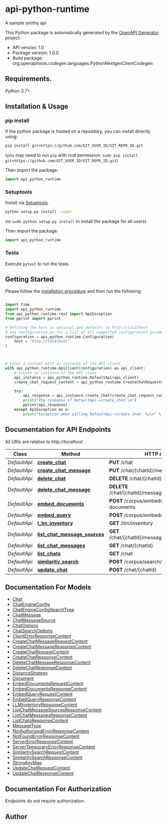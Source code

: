 # api-python-runtime
A sample smithy api

This Python package is automatically generated by the [OpenAPI Generator](https://openapi-generator.tech) project:

- API version: 1.0
- Package version: 1.0.0
- Build package: org.openapitools.codegen.languages.PythonNextgenClientCodegen

## Requirements.

Python 3.7+

## Installation & Usage
### pip install

If the python package is hosted on a repository, you can install directly using:

```sh
pip install git+https://github.com/GIT_USER_ID/GIT_REPO_ID.git
```
(you may need to run `pip` with root permission: `sudo pip install git+https://github.com/GIT_USER_ID/GIT_REPO_ID.git`)

Then import the package:
```python
import api_python_runtime
```

### Setuptools

Install via [Setuptools](http://pypi.python.org/pypi/setuptools).

```sh
python setup.py install --user
```
(or `sudo python setup.py install` to install the package for all users)

Then import the package:
```python
import api_python_runtime
```

### Tests

Execute `pytest` to run the tests.

## Getting Started

Please follow the [installation procedure](#installation--usage) and then run the following:

```python

import time
import api_python_runtime
from api_python_runtime.rest import ApiException
from pprint import pprint

# Defining the host is optional and defaults to http://localhost
# See configuration.py for a list of all supported configuration parameters.
configuration = api_python_runtime.Configuration(
    host = "http://localhost"
)



# Enter a context with an instance of the API client
with api_python_runtime.ApiClient(configuration) as api_client:
    # Create an instance of the API class
    api_instance = api_python_runtime.DefaultApi(api_client)
    create_chat_request_content = api_python_runtime.CreateChatRequestContent() # CreateChatRequestContent | 

    try:
        api_response = api_instance.create_chat(create_chat_request_content)
        print("The response of DefaultApi->create_chat:\n")
        pprint(api_response)
    except ApiException as e:
        print("Exception when calling DefaultApi->create_chat: %s\n" % e)

```

## Documentation for API Endpoints

All URIs are relative to *http://localhost*

Class | Method | HTTP request | Description
------------ | ------------- | ------------- | -------------
*DefaultApi* | [**create_chat**](docs/DefaultApi.md#create_chat) | **PUT** /chat | 
*DefaultApi* | [**create_chat_message**](docs/DefaultApi.md#create_chat_message) | **PUT** /chat/{chatId}/message | 
*DefaultApi* | [**delete_chat**](docs/DefaultApi.md#delete_chat) | **DELETE** /chat/{chatId} | 
*DefaultApi* | [**delete_chat_message**](docs/DefaultApi.md#delete_chat_message) | **DELETE** /chat/{chatId}/message/{messageId} | 
*DefaultApi* | [**embed_documents**](docs/DefaultApi.md#embed_documents) | **POST** /corpus/embedding/embed-documents | 
*DefaultApi* | [**embed_query**](docs/DefaultApi.md#embed_query) | **POST** /corpus/embedding/embed-query | 
*DefaultApi* | [**l_lm_inventory**](docs/DefaultApi.md#l_lm_inventory) | **GET** /llm/inventory | 
*DefaultApi* | [**list_chat_message_sources**](docs/DefaultApi.md#list_chat_message_sources) | **GET** /chat/{chatId}/message/{messageId}/source | 
*DefaultApi* | [**list_chat_messages**](docs/DefaultApi.md#list_chat_messages) | **GET** /chat/{chatId} | 
*DefaultApi* | [**list_chats**](docs/DefaultApi.md#list_chats) | **GET** /chat | 
*DefaultApi* | [**similarity_search**](docs/DefaultApi.md#similarity_search) | **POST** /corpus/search/similarity | 
*DefaultApi* | [**update_chat**](docs/DefaultApi.md#update_chat) | **POST** /chat/{chatId} | 


## Documentation For Models

 - [Chat](docs/Chat.md)
 - [ChatEngineConfig](docs/ChatEngineConfig.md)
 - [ChatEngineConfigSearchType](docs/ChatEngineConfigSearchType.md)
 - [ChatMessage](docs/ChatMessage.md)
 - [ChatMessageSource](docs/ChatMessageSource.md)
 - [ChatOptions](docs/ChatOptions.md)
 - [ChatSearchOptions](docs/ChatSearchOptions.md)
 - [ClientErrorResponseContent](docs/ClientErrorResponseContent.md)
 - [CreateChatMessageRequestContent](docs/CreateChatMessageRequestContent.md)
 - [CreateChatMessageResponseContent](docs/CreateChatMessageResponseContent.md)
 - [CreateChatRequestContent](docs/CreateChatRequestContent.md)
 - [CreateChatResponseContent](docs/CreateChatResponseContent.md)
 - [DeleteChatMessageResponseContent](docs/DeleteChatMessageResponseContent.md)
 - [DeleteChatResponseContent](docs/DeleteChatResponseContent.md)
 - [DistanceStrategy](docs/DistanceStrategy.md)
 - [Document](docs/Document.md)
 - [EmbedDocumentsRequestContent](docs/EmbedDocumentsRequestContent.md)
 - [EmbedDocumentsResponseContent](docs/EmbedDocumentsResponseContent.md)
 - [EmbedQueryRequestContent](docs/EmbedQueryRequestContent.md)
 - [EmbedQueryResponseContent](docs/EmbedQueryResponseContent.md)
 - [LLMInventoryResponseContent](docs/LLMInventoryResponseContent.md)
 - [ListChatMessageSourcesResponseContent](docs/ListChatMessageSourcesResponseContent.md)
 - [ListChatMessagesResponseContent](docs/ListChatMessagesResponseContent.md)
 - [ListChatsResponseContent](docs/ListChatsResponseContent.md)
 - [MessageType](docs/MessageType.md)
 - [NotAuthorizedErrorResponseContent](docs/NotAuthorizedErrorResponseContent.md)
 - [NotFoundErrorResponseContent](docs/NotFoundErrorResponseContent.md)
 - [ServerErrorResponseContent](docs/ServerErrorResponseContent.md)
 - [ServerTemporaryErrorResponseContent](docs/ServerTemporaryErrorResponseContent.md)
 - [SimilaritySearchRequestContent](docs/SimilaritySearchRequestContent.md)
 - [SimilaritySearchResponseContent](docs/SimilaritySearchResponseContent.md)
 - [StringAnyMap](docs/StringAnyMap.md)
 - [UpdateChatRequestContent](docs/UpdateChatRequestContent.md)
 - [UpdateChatResponseContent](docs/UpdateChatResponseContent.md)


<a id="documentation-for-authorization"></a>
## Documentation For Authorization

Endpoints do not require authorization.


## Author




